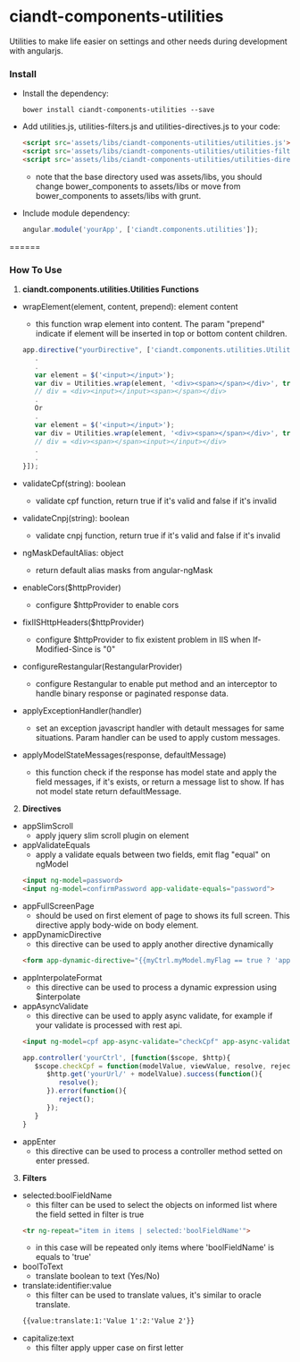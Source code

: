 # ciandt-components-utilities
Utilities to make life easier on settings and other needs during development with angularjs.

### Install

* Install the dependency:

   ```shell
   bower install ciandt-components-utilities --save
   ```
* Add utilities.js, utilities-filters.js and utilities-directives.js to your code:

   ```html
   <script src='assets/libs/ciandt-components-utilities/utilities.js'></script>
   <script src='assets/libs/ciandt-components-utilities/utilities-filters.js'></script>
   <script src='assets/libs/ciandt-components-utilities/utilities-directives.js'></script>
   ```
   - note that the base directory used was assets/libs, you should change bower_components to assets/libs or move from bower_components to assets/libs with grunt.
* Include module dependency:

   ```javascript
   angular.module('yourApp', ['ciandt.components.utilities']);
   ```
======

### How To Use

1. **ciandt.components.utilities.Utilities Functions**

* wrapElement(element, content, prepend): element content
   - this function wrap element into content. The param "prepend" indicate if element will be inserted in top or bottom content children.
   
   ```javascript
   app.directive("yourDirective", ['ciandt.components.utilities.Utilities', function (Utilities) {
      .
      .
      var element = $('<input></input>');
	  var div = Utilities.wrap(element, '<div><span></span></div>', true);
	  // div = <div><input></input><span></span></div>
	  .
	  Or
	  .
      var element = $('<input></input>');
	  var div = Utilities.wrap(element, '<div><span></span></div>', true);
	  // div = <div><span></span><input></input></div>
      .
      .
   }]);
   ```
* validateCpf(string): boolean
   - validate cpf function, return true if it's valid and false if it's invalid
* validateCnpj(string): boolean
   - validate cnpj function, return true if it's valid and false if it's invalid
* ngMaskDefaultAlias: object
   - return default alias masks from angular-ngMask
* enableCors($httpProvider)
   - configure $httpProvider to enable cors
* fixIISHttpHeaders($httpProvider)
   - configure $httpProvider to fix existent problem in IIS when If-Modified-Since is "0"
* configureRestangular(RestangularProvider)
   - configure Restangular to enable put method and an interceptor to handle binary response or paginated response data.
* applyExceptionHandler(handler)
   - set an exception javascript handler with detault messages for same situations. Param handler can be used to apply custom messages.
* applyModelStateMessages(response, defaultMessage)
   - this function check if the response has model state and apply the field messages, if it's exists, or return a message list to show. If has not model state return defaultMessage.

2. **Directives**

* appSlimScroll
   - apply jquery slim scroll plugin on element
* appValidateEquals
   - apply a validate equals between two fields, emit flag "equal" on ngModel
   ```html
   <input ng-model=password>
   <input ng-model=confirmPassword app-validate-equals="password">
   ```
* appFullScreenPage
   - should be used on first element of page to shows its full screen. This directive apply body-wide on body element.
* appDynamicDirective
   - this directive can be used to apply another directive dynamically
   ```html
   <form app-dynamic-directive="{{myCtrl.myModel.myFlag == true ? 'app-modal' : 'app-panel|ng-controller=myCtrl'}}"...
   ```
* appInterpolateFormat
   - this directive can be used to process a dynamic expression using $interpolate
* appAsyncValidate
   - this directive can be used to apply async validate, for example if your validate is processed with rest api.
   ```html
   <input ng-model=cpf app-async-validate="checkCpf" app-async-validate-message="CPF already used in another user">
   ```
   ```javascript
   app.controller('yourCtrl', [function($scope, $http){
      $scope.checkCpf = function(modelValue, viewValue, resolve, reject) {
         $http.get('yourUrl/' + modelValue).success(function(){
            resolve();
		 }).error(function(){
            reject();
		 });
	  }
   }
   ```
* appEnter
   - this directive can be used to process a controller method setted on enter pressed.

3. **Filters**

* selected:boolFieldName
   - this filter can be used to select the objects on informed list where the field setted in filter is true
   ```html
   <tr ng-repeat="item in items | selected:'boolFieldName'">
   ```
   - in this case will be repeated only items where 'boolFieldName' is equals to 'true'
* boolToText
   - translate boolean to text (Yes/No)
* translate:identifier:value
   - this filter can be used to translate values, it's similar to oracle translate.
   ```html
   {{value:translate:1:'Value 1':2:'Value 2'}}
   ```
* capitalize:text
   - this filter apply upper case on first letter